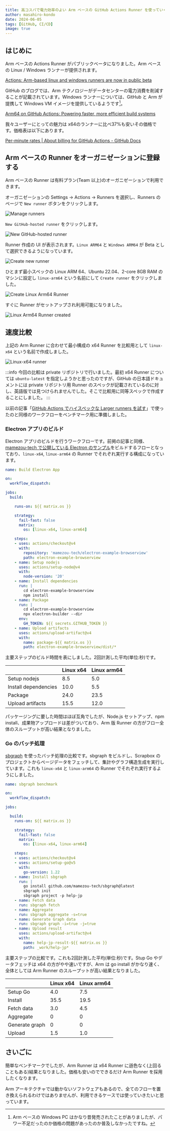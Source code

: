 ```yaml
---
title: 高コスパで電力効率のよい Arm ベースの GitHub Actions Runner を使っていく
author: masahiro-kondo
date: 2024-06-05
tags: [GitHub, CI/CD]
image: true
---
```


## はじめに

Arm ベースの Actions Runner がパブリックベータになりました。Arm ベースの Linux / Windows ランナーが提供されます。


[Actions: Arm-based linux and windows runners are now in public beta](https://github.blog/changelog/2024-06-03-actions-arm-based-linux-and-windows-runners-are-now-in-public-beta/)

GitHub のブログでは、Arm テクノロジーがデータセンターの電力消費を削減することが記載されています。Windows ランナーについては、GitHub と Arm が提携して Windows VM イメージを提供しているようです[^1]。

[^1]: Arm ベースの Windows PC はかなり昔発売されたことがありましたが、パワー不足だったのか価格の問題があったのか普及しなかったですね。

[Arm64 on GitHub Actions: Powering faster, more efficient build systems](https://github.blog/2024-06-03-arm64-on-github-actions-powering-faster-more-efficient-build-systems/)

我々ユーザーにとっての魅力は x64のランナーに比べ37%も安いその価格です。価格表は以下にあります。

[Per-minute rates | About billing for GitHub Actions - GitHub Docs](https://docs.github.com/en/billing/managing-billing-for-github-actions/about-billing-for-github-actions#per-minute-rates)

## Arm ベースの Runner をオーガニゼーションに登録する
Arm ベースの Runner は有料プラン(Team 以上)のオーガニゼーションで利用できます。

オーガニゼーションの Settings -> Actions -> Runners を選択し、Runners のページで `New runner` ボタンをクリックします。

![Manage runners](https://i.gyazo.com/7e69112a982438b91d4fb64fa1a47acf.png)

`New GitHub-hosted runner` をクリックします。

![New GitHub-hosted runner](https://i.gyazo.com/3fe7a35f6faab82f5763bca0ce1de191.png)

Runner 作成の UI が表示されます。`Linux ARM64` と `Windows ARM64` が Beta として選択できるようになっています。

![Create new runner](https://i.gyazo.com/a87926697ae2a32b1e2ada1692b54a38.jpg)

ひとまず最小スペックの Linux ARM 64、Ubuntu 22.04、2-core 8GB RAM のマシンに設定し `linux-arm64` という名前にして `Create runner` をクリックしました。


![Create Linux Arm64 Runner](https://i.gyazo.com/b77ad12ecd825f8cf702b8a8a2f9d1d5.jpg)

すぐに Runner がセットアップされ利用可能になりました。

![Linux Arm64 Runner created](https://i.gyazo.com/c76d2b9dba9399af5384592951ecfeee.png)

## 速度比較
上記の Arm Runner に合わせて最小構成の x64 Runner を比較用として `linux-x64` という名前で作成しました。

![Linux-x64 runner](https://i.gyazo.com/bdedd9789d23dbbb285861606d492cd8.png)

:::info
今回の比較は private リポジトリで行いました。最初 x64 Runner については `ubuntu-latest` を指定しようかと思ったのですが、GitHub の日本語ドキュメントには private リポジトリ用 Runner のスペックが記載されているのに対し、英語版では見つけられませんでした。そこで比較用に同等スペックで作成することにしました。
:::

以前の記事「[GitHub Actions でハイスペックな Larger runners を試す](/blogs/2023/06/09/github-actions-larger-runners/)」で使ったのと同様のワークフローをベンチマーク用に準備しました。

### Electron アプリのビルド

Electron アプリのビルドを行うワークフローです。前掲の記事と同様、[mamezou-tech で公開している Electron のサンプル](https://github.com/mamezou-tech/electron-example-browserview)をビルドするフローとなっており、`linux-x64`, `linux-arm64` の Runner でそれぞれ実行する構成になっています。

```yaml:build-electron-app.yml
name: Build Electron App

on:
  workflow_dispatch:

jobs:
  build:

    runs-on: ${{ matrix.os }}

    strategy:
      fail-fast: false
      matrix:
        os: [linux-x64, linux-arm64]

    steps:
    - uses: actions/checkout@v4
      with:
        repository: 'mamezou-tech/electron-example-browserview'
        path: electron-example-browserview      
    - name: Setup nodejs
      uses: actions/setup-node@v4
      with:
        node-version: '20'
    - name: Install dependencies
      run: |
        cd electron-example-browserview
        npm install
    - name: Package
      run: |
        cd electron-example-browserview
        npx electron-builder --dir
      env:
        GH_TOKEN: ${{ secrets.GITHUB_TOKEN }}
    - name: Upload artifacts
      uses: actions/upload-artifact@v4
      with:
        name: package-${{ matrix.os }}
        path: electron-example-browserview/dist/*
```

主要ステップのビルド時間を表にしました。2回計測した平均(単位:秒)です。

| | Linux x64 | Linux arm64|
|:--|:--|:--|
| Setup nodejs | 8.5 | 5.0 |
| Install dependencies | 10.0  | 5.5 |
| Package | 24.0 | 23.5 |
| Upload artifacts | 15.5 | 12.0 | 

パッケージングに要した時間はほぼ互角でしたが、Node.js セットアップ、npm install、成果物アップロードは差がついており、Arm 版 Runner の方がフロー全体のスループットが高い結果となりました。

### Go のバッチ処理

[sbgraph](https://developer.mamezou-tech.com/oss-intro/sbgraph/) を使ったバッチ処理の比較です。sbgraph をビルドし、Scrapbox のプロジェクトからページデータをフェッチして、集計やグラフ構造生成を実行しています。これも `linux-x64` と `linux-arm64` の Runner でそれぞれ実行するようにしました。

```yaml:bench.yml
name: sbgraph benchmark

on:
  workflow_dispatch:

jobs:

  build:
    runs-on: ${{ matrix.os }}

    strategy:
      fail-fast: false
      matrix:
        os: [linux-x64, linux-arm64]

    steps:
    - uses: actions/checkout@v4
    - uses: actions/setup-go@v5
      with:
        go-version: 1.22
    - name: Install sbgraph
      run: |
        go install github.com/mamezou-tech/sbgraph@latest
        sbgraph init
        sbgraph project -p help-jp
    - name: Fetch data
      run: sbgraph fetch
    - name: Aggregate
      run: sbgraph aggregate -s=true
    - name: Generate Graph data
      run: sbgraph graph -i=true -j=true
    - name: Upload result
      uses: actions/upload-artifact@v4
      with:
        name: help-jp-result-${{ matrix.os }}
        path: _work/help-jp*
```

主要ステップの比較です。これも2回計測した平均(単位:秒)です。Stup Go やデータフェッチは x64 の方がやや速いですが、Arm は go install がかなり速く、全体としては Arm Runner のスループットが高い結果となりました。

| | Linux x64 | Linux arm64|
|:--|:--|:--|
| Setup Go   | 4.0 | 7.5 |
| Install    | 35.5 | 19.5 |
| Fetch data | 3.0 | 4.5 |
| Aggregate  | 0 | 0 |
| Generate graph  | 0 | 0 |
| Upload     | 1.5 | 1.0 |


## さいごに
簡単なベンチマークでしたが、Arm Runner は x64 Runner に遜色なく(上回ることもある)結果となりました。価格も安いのでできるだけ Arm Runner を採用したくなります。

Arm アーキテクチャでは動かないソフトウェアもあるので、全てのフローを置き換えられるわけではありませんが、利用できるケースでは使っていきたいと思っています。
